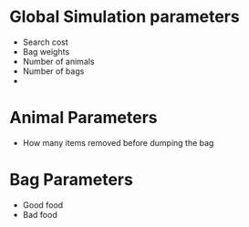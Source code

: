 # Global Simulation parameters
- Search cost
- Bag weights
- Number of animals
- Number of bags
- 
# Animal Parameters
- How many items removed before dumping the bag

# Bag Parameters
- Good food
- Bad food